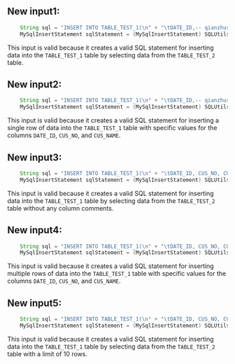 ## New input1:
```java
    String sql = "INSERT INTO TABLE_TEST_1(\n" + "\tDATE_ID,-- qianzhushi\n" + "\tCUS_NO -- houzhushi\n,\n" + "\tCUS_NAME\n" + ")\n" + "SELECT A.DATE_ID,\n" + "\tA.CUS_NO,\n" + "\tA.CUS_NAME\n" + "FROM TABLE_TEST_2 \n" + "WHERE COL1='1';";
    MySqlInsertStatement sqlStatement = (MySqlInsertStatement) SQLUtils.parseSingleStatement(sql, DbType.mysql, true);
```
This input is valid because it creates a valid SQL statement for inserting data into the `TABLE_TEST_1` table by selecting data from the `TABLE_TEST_2` table.

## New input2:
```java
    String sql = "INSERT INTO TABLE_TEST_1(\n" + "\tDATE_ID,-- qianzhushi\n" + "\tCUS_NO -- houzhushi\n,\n" + "\tCUS_NAME\n" + ")\n" + "VALUES ('2021-01-01', '123', 'John');";
    MySqlInsertStatement sqlStatement = (MySqlInsertStatement) SQLUtils.parseSingleStatement(sql, DbType.mysql, true);
```
This input is valid because it creates a valid SQL statement for inserting a single row of data into the `TABLE_TEST_1` table with specific values for the columns `DATE_ID`, `CUS_NO`, and `CUS_NAME`.

## New input3:
```java
    String sql = "INSERT INTO TABLE_TEST_1(\n" + "\tDATE_ID, CUS_NO, CUS_NAME\n" + ")\n" + "SELECT DATE_ID, CUS_NO, CUS_NAME\n" + "FROM TABLE_TEST_2 \n" + "WHERE COL1='1';";
    MySqlInsertStatement sqlStatement = (MySqlInsertStatement) SQLUtils.parseSingleStatement(sql, DbType.mysql, true);
```
This input is valid because it creates a valid SQL statement for inserting data into the `TABLE_TEST_1` table by selecting data from the `TABLE_TEST_2` table without any column comments.

## New input4:
```java
    String sql = "INSERT INTO TABLE_TEST_1(\n" + "\tDATE_ID, CUS_NO, CUS_NAME\n" + ")\n" + "VALUES ('2021-01-01', '123', 'John'), ('2021-01-02', '456', 'Jane');";
    MySqlInsertStatement sqlStatement = (MySqlInsertStatement) SQLUtils.parseSingleStatement(sql, DbType.mysql, true);
```
This input is valid because it creates a valid SQL statement for inserting multiple rows of data into the `TABLE_TEST_1` table with specific values for the columns `DATE_ID`, `CUS_NO`, and `CUS_NAME`.

## New input5:
```java
    String sql = "INSERT INTO TABLE_TEST_1(\n" + "\tDATE_ID, CUS_NO, CUS_NAME\n" + ")\n" + "SELECT DATE_ID, CUS_NO, CUS_NAME\n" + "FROM TABLE_TEST_2 \n" + "WHERE COL1='1'\n" + "LIMIT 10;";
    MySqlInsertStatement sqlStatement = (MySqlInsertStatement) SQLUtils.parseSingleStatement(sql, DbType.mysql, true);
```
This input is valid because it creates a valid SQL statement for inserting data into the `TABLE_TEST_1` table by selecting data from the `TABLE_TEST_2` table with a limit of 10 rows.